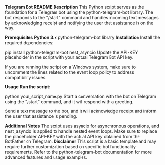 **Telegram Bot README**
**Description**
This Python script serves as the foundation for a Telegram bot using the python-telegram-bot library. The bot responds to the "/start" command and handles incoming text messages by acknowledging receipt and notifying the user that assistance is on the way.

**Prerequisites**
**Python 3.x**
python-telegram-bot library
**Installation**
Install the required dependencies:


pip install python-telegram-bot nest_asyncio
Update the API-KEY placeholder in the script with your actual Telegram Bot API key.

If you are running the script on a Windows system, make sure to uncomment the lines related to the event loop policy to address compatibility issues.

**Usage**
**Run the script:**


python your_script_name.py
Start a conversation with the bot on Telegram using the "/start" command, and it will respond with a greeting.

Send a text message to the bot, and it will acknowledge receipt and inform the user that assistance is pending.

**Additional Notes**
The script uses asyncio for asynchronous operations, and nest_asyncio is applied to handle nested event loops.
Make sure to replace the placeholder API-KEY with the actual API key obtained from the BotFather on Telegram.
**Disclaimer**
This script is a basic template and may require further customization based on specific bot functionality requirements. Refer to the python-telegram-bot documentation for more advanced features and usage examples.







